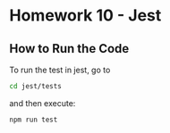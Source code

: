 # Homework 10 - Jest

## How to Run the Code

To run the test in jest, go to 
```sh
cd jest/tests
```

and then execute:
```sh
npm run test
```
